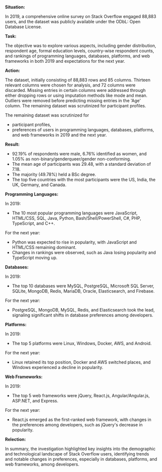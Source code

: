 **Situation:**

In 2019, a comprehensive online survey on Stack Overflow engaged 88,883 users, and the dataset was publicly available under the ODbL: Open Database License.

**Task:**

The objective was to explore various aspects, including gender distribution, respondent age, formal education levels, country-wise respondent counts, and rankings of programming languages, databases, platforms, and web frameworks in both 2019 and expectations for the next year.

**Action:**

The dataset, initially consisting of 88,883 rows and 85 columns. Thirteen relevant columns were chosen for analysis, and 72 columns were discarded. Missing entries in certain columns were addressed through either dropping rows or using imputation methods like mode and mean. Outliers were removed before predicting missing entries in the 'Age' column. The remaining dataset was scrutinized for participant profiles.

The remaining dataset was scrutinized for 

- participant profiles,
- preferences of users in programming languages, databases, platforms, and web frameworks in 2019 and the next year.

**Result:**

- 92.19% of respondents were male, 6.76% identified as women, and 1.05% as non-binary/genderqueer/gender non-conforming.
- The mean age of participants was 29.48, with a standard deviation of 7.18.
- The majority (49.78%) held a BSc degree.
- The top five countries with the most participants were the US, India, the UK, Germany, and Canada.

**Programming Languages:**

In 2019:

- The 10 most popular programming languages were JavaScript, HTML/CSS, SQL, Java, Python, Bash/Shell/PowerShell, C#, PHP, TypeScript, and C++.

For the next year:

- Python was expected to rise in popularity, with JavaScript and HTML/CSS remaining dominant.
- Changes in rankings were observed, such as Java losing popularity and TypeScript moving up.

**Databases:**

In 2019:

- The top 10 databases were MySQL, PostgreSQL, Microsoft SQL Server, SQLite, MongoDB, Redis, MariaDB, Oracle, Elasticsearch, and Firebase.

For the next year:

- PostgreSQL, MongoDB, MySQL, Redis, and Elasticsearch took the lead, signaling significant shifts in database preferences among developers.

**Platforms:**

In 2019:

- The top 5 platforms were Linux, Windows, Docker, AWS, and Android.

For the next year:

- Linux retained its top position, Docker and AWS switched places, and Windows experienced a decline in popularity.

**Web Frameworks:**

In 2019:

- The top 5 web frameworks were jQuery, React.js, Angular/Angular.js, ASP.NET, and Express.

For the next year:

- React.js emerged as the first-ranked web framework, with changes in the preferences among developers, such as jQuery's decrease in popularity.

**Relection:**

In summary, the investigation highlighted key insights into the demographic and technological landscape of Stack Overflow users, identifying trends and notable changes in preferences, especially in databases, platforms, and web frameworks, among developers.
